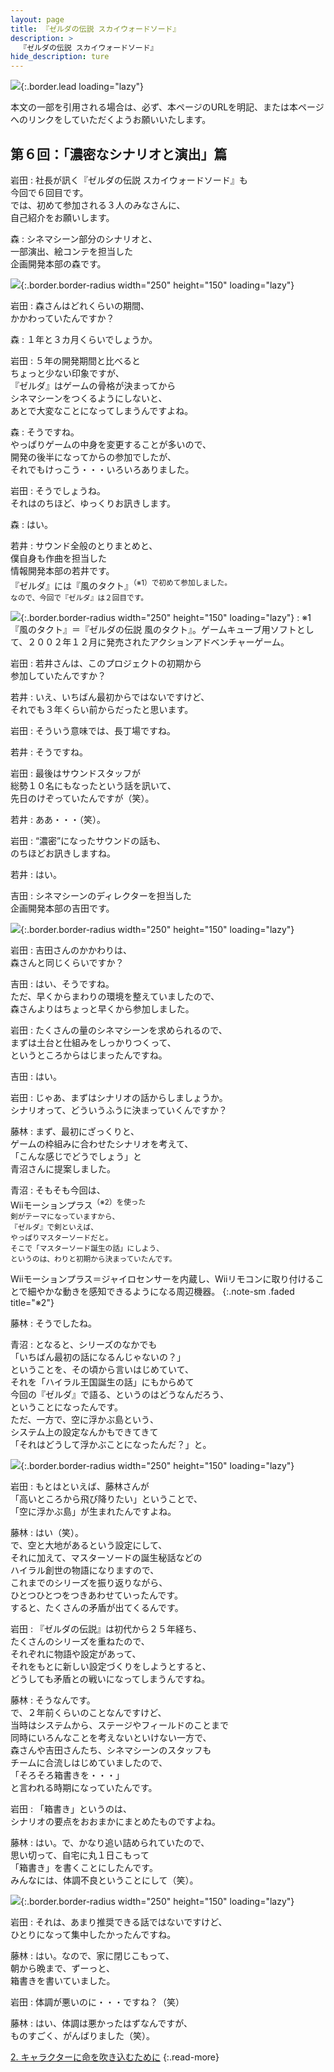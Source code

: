 ```yaml
---
layout: page
title: 『ゼルダの伝説 スカイウォードソード』
description: >
  『ゼルダの伝説 スカイウォードソード』
hide_description: ture
---
```


![](/interviews/jp/wii/souj/vol6/img/mainvisual1.jpg){:.border.lead loading="lazy"}

本文の一部を引用される場合は、必ず、本ページのURLを明記、または本ページへのリンクをしていただくようお願いいたします。

## 第６回：「濃密なシナリオと演出」篇

岩田
: 社長が訊く『ゼルダの伝説 スカイウォードソード』も<br>今回で６回目です。<br>では、初めて参加される３人のみなさんに、<br>自己紹介をお願いします。

森
: シネマシーン部分のシナリオと、<br>一部演出、絵コンテを担当した<br>企画開発本部の森です。

![](/interviews/jp/wii/souj/vol6/img/photo001.jpg){:.border.border-radius width="250" height="150" loading="lazy"}

岩田
: 森さんはどれくらいの期間、<br>かかわっていたんですか？

森
: １年と３カ月くらいでしょうか。

岩田
: ５年の開発期間と比べると<br>ちょっと少ない印象ですが、<br>『ゼルダ』はゲームの骨格が決まってから<br>シネマシーンをつくるようにしないと、<br>あとで大変なことになってしまうんですよね。

森
: そうですね。<br>やっぱりゲームの中身を変更することが多いので、<br>開発の後半になってからの参加でしたが、<br>それでもけっこう・・・いろいろありました。

岩田
: そうでしょうね。<br>それはのちほど、ゆっくりお訊きします。

森
: はい。

若井
: サウンド全般のとりまとめと、<br>僕自身も作曲を担当した<br>情報開発本部の若井です。<br>『ゼルダ』には『風のタクト』<SUP>（※1）で初めて参加しました。<br>なので、今回で『ゼルダ』は２回目です。

![](/interviews/jp/wii/souj/vol6/img/photo002.jpg){:.border.border-radius width="250" height="150" loading="lazy"}
: ※1『風のタクト』＝『ゼルダの伝説 風のタクト』。ゲームキューブ用ソフトとして、２００２年１２月に発売されたアクションアドベンチャーゲーム。

岩田
: 若井さんは、このプロジェクトの初期から<br>参加していたんですか？

若井
: いえ、いちばん最初からではないですけど、<br>それでも３年くらい前からだったと思います。

岩田
: そういう意味では、長丁場ですね。

若井
: そうですね。

岩田
: 最後はサウンドスタッフが<br>総勢１０名にもなったという話を訊いて、<br>先日のけぞっていたんですが（笑）。

若井
: ああ・・・（笑）。

岩田
: “濃密”になったサウンドの話も、<br>のちほどお訊きしますね。

若井
: はい。

吉田
: シネマシーンのディレクターを担当した<br>企画開発本部の吉田です。

![](/interviews/jp/wii/souj/vol6/img/photo003.jpg){:.border.border-radius width="250" height="150" loading="lazy"}

岩田
: 吉田さんのかかわりは、<br>森さんと同じくらいですか？

吉田
: はい、そうですね。<br>ただ、早くからまわりの環境を整えていましたので、<br>森さんよりはちょっと早くから参加しました。

岩田
: たくさんの量のシネマシーンを求められるので、<br>まずは土台と仕組みをしっかりつくって、<br>というところからはじまったんですね。

吉田
: はい。

岩田
: じゃあ、まずはシナリオの話からしましょうか。<br>シナリオって、どういうふうに決まっていくんですか？

藤林
: まず、最初にざっくりと、<br>ゲームの枠組みに合わせたシナリオを考えて、<br>「こんな感じでどうでしょう」と<br>青沼さんに提案しました。

青沼
: そもそも今回は、<br>Wiiモーションプラス<SUP>（※2）を使った<br>剣がテーマになっていますから、<br>『ゼルダ』で剣といえば、<br>やっぱりマスターソードだと。<br>そこで「マスターソード誕生の話」にしよう、<br>というのは、わりと初期から決まっていたんです。

 Wiiモーションプラス＝ジャイロセンサーを内蔵し、Wiiリモコンに取り付けることで細やかな動きを感知できるようになる周辺機器。
{:.note-sm .faded title="※2"}

藤林
: そうでしたね。

青沼
: となると、シリーズのなかでも<br>「いちばん最初の話になるんじゃないの？」<br>ということを、その頃から言いはじめていて、<br>それを「ハイラル王国誕生の話」にもからめて<br>今回の『ゼルダ』で語る、というのはどうなんだろう、<br>ということになったんです。<br>ただ、一方で、空に浮かぶ島という、<br>システム上の設定なんかもできてきて<br>「それはどうして浮かぶことになったんだ？」と。

![](/interviews/jp/wii/souj/vol6/img/photo004.jpg){:.border.border-radius width="250" height="150" loading="lazy"}

岩田
: もとはといえば、藤林さんが<br>「高いところから飛び降りたい」ということで、<br>「空に浮かぶ島」が生まれたんですよね。

藤林
: はい（笑）。<br>で、空と大地があるという設定にして、<br>それに加えて、マスターソードの誕生秘話などの<br>ハイラル創世の物語になりますので、<br>これまでのシリーズを振り返りながら、<br>ひとつひとつをつきあわせていったんです。<br>すると、たくさんの矛盾が出てくるんです。

岩田
: 『ゼルダの伝説』は初代から２５年経ち、<br>たくさんのシリーズを重ねたので、<br>それぞれに物語や設定があって、<br>それをもとに新しい設定づくりをしようとすると、<br>どうしても矛盾との戦いになってしまうんですね。

藤林
: そうなんです。<br>で、２年前くらいのことなんですけど、<br>当時はシステムから、ステージやフィールドのことまで<br>同時にいろんなことを考えないといけない一方で、<br>森さんや吉田さんたち、シネマシーンのスタッフも<br>チームに合流しはじめていましたので、<br>「そろそろ箱書きを・・・」<br>と言われる時期になっていたんです。

岩田
: 「箱書き」というのは、<br>シナリオの要点をおおまかにまとめたものですよね。

藤林
: はい。で、かなり追い詰められていたので、<br>思い切って、自宅に丸１日こもって<br>「箱書き」を書くことにしたんです。<br>みんなには、体調不良ということにして（笑）。

![](/interviews/jp/wii/souj/vol6/img/photo005.jpg){:.border.border-radius width="250" height="150" loading="lazy"}

岩田
: それは、あまり推奨できる話ではないですけど、<br>ひとりになって集中したかったんですね。

藤林
: はい。なので、家に閉じこもって、<br>朝から晩まで、ずーっと、<br>箱書きを書いていました。

岩田
: 体調が悪いのに・・・ですね？（笑）

藤林
: はい、体調は悪かったはずなんですが、<br>ものすごく、がんばりました（笑）。



[2. キャラクターに命を吹き込むために](2.md)
{:.read-more}

